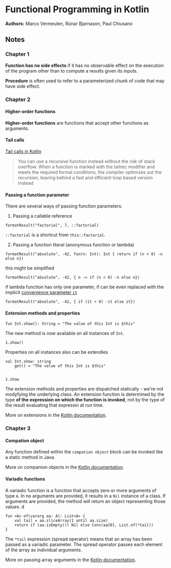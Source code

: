 # Functional Programming in Kotlin

**Authors:** Marco Vermeulen, Rúnar Bjarnason, Paul Chiusano

## Notes

### Chapter 1

**Function has no side effects** if it has no observable effect on the execution of the program other than to compute a results given its inputs.

**Procedure** is often used to refer to a parameterized chunk of code that may have side effect.

### Chapter 2

#### Higher-order functions
**Higher-order functions** are functions that accept other functions as arguments.

#### Tail calls

[Tail calls in Kotlin](https://kotlinlang.org/docs/functions.html#tail-recursive-functions)

> You can use a recursive function instead without the risk of stack overflow. When a function is marked with the tailrec modifier and meets the required formal conditions, the compiler optimizes out the recursion, leaving behind a fast and efficient loop based version instead

#### Passing a function parameter
There are several ways of passing function parameters.
1. Passing a callable reference

```
formatResult("factorial", 7, ::factorial)
```

`::factorial` is a shortcut from `this::factorial`.

2. Passing a function literal (anonymous function or lambda)

```
formatResult("absolute", -42, fun(n: Int): Int { return if (n < 0) -n else n})
```

this might be simplified

```
formatResult("absolute", -42, { n -> if (n < 0) -n else n})
```

if lambda function has only one parameter, if can be even replaced with the implicit [convenience parameter `it`](https://kotlinlang.org/docs/lambdas.html#it-implicit-name-of-a-single-parameter)

```
formatResult("absolute", -42, { if (it < 0) -it else it})
```

#### Extension methods and properties

```
fun Int.show(): String = "The value of this Int is $this"
```

The new method is now available on all instances of `Int`.

```
1.show()
```

Properties on all instances also can be extendies

```
val Int.show: string 
    get() = "The value of this Int is $this"


1.show
```

The extension methods and properties are dispatched statically - we're not modyfying the underlying class.
An extension function is determined by the type **of the expression on which the function is invoked**, not by the type of the result evaluating that expressin at run time. 

More on extensions in the [Kotlin documentation](https://kotlinlang.org/docs/extensions.html).

### Chapter 3

#### Compation object

Any function defined within the `compation object` block can be invoked like a static method in Java.

More on companion objects in the [Kotlin documentation](https://kotlinlang.org/docs/object-declarations.html#companion-objects).

#### Variadic functions

A variadic function is a function that accepts zero or more arguments of type `A`. In no arguments are provided, it results in a `Nil` instance of a class. If arguments are provided, the method will return an object representing those values.
 d
```
fun <A> of(vararg aa: A): List<A> {
    val tail = aa.sliceArray(1 until aa.size)
    return if (aa.isEmpty()) Nil else Cons(aa[0], List.of(*tail))
}
```

The `*tail` expression (spread operator) means that an array has been passed as a variadic parameter. The spread operator passes each element of the array as individual arguments.

More on passing array arguments in the [Kotlin documentation](https://kotlinlang.org/docs/arrays.html#pass-variable-number-of-arguments-to-a-function).
